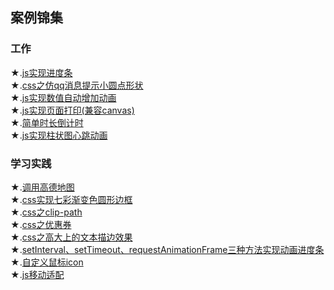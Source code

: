 ## 案例锦集
### 工作
★.[js实现进度条](https://yourshero.github.io/demos/work/work1.html)  
★.[css之仿qq消息提示小圆点形状](https://yourshero.github.io/demos/work/work2.html)  
★.[js实现数值自动增加动画](https://yourshero.github.io/demos/work/work3.html)  
★.[js实现页面打印(兼容canvas)](https://yourshero.github.io/demos/work/work4.html)  
★.[简单时长倒计时](https://yourshero.github.io/demos/work/work5.html)  
★.[js实现柱状图心跳动画](https://yourshero.github.io/demos/work/work6.html) 
### 学习实践
★.[调用高德地图](https://yourshero.github.io/demos/study/根据经纬度自动定位.html)  
★.[css实现七彩渐变色圆形边框](https://yourshero.github.io/demos/css动画效果/example1.html)  
★.[css之clip-path](https://yourshero.github.io/demos/study/study1.html)  
★.[css之优惠券](https://yourshero.github.io/demos/study/study2.html)  
★.[css之高大上的文本描边效果](https://yourshero.github.io/demos/study/study3.html)  
★.[setInterval、setTimeout、requestAnimationFrame三种方法实现动画进度条](https://yourshero.github.io/demos/study/study4.html)  
★.[自定义鼠标icon](https://yourshero.github.io/demos/study/study5.html)  
★.[js移动适配](https://yourshero.github.io/demos/study/移动适配.html) 
